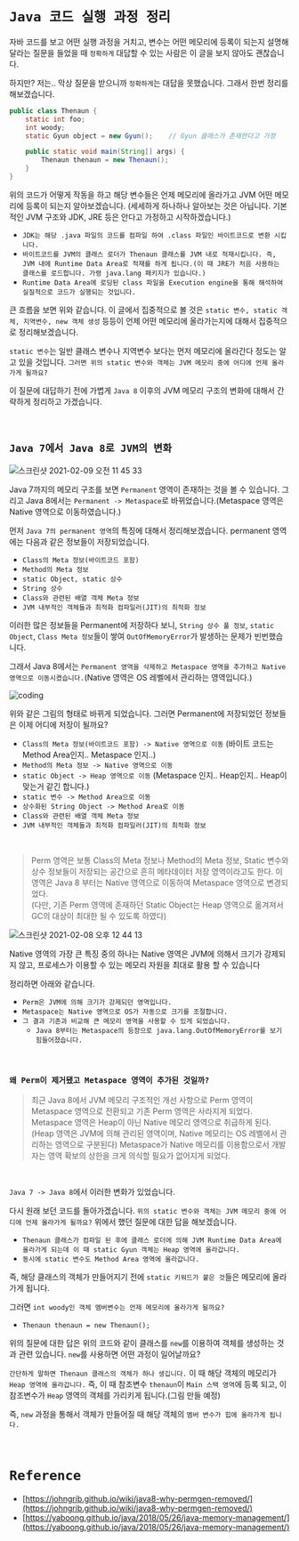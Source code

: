 # `Java 코드 실행 과정 정리`

자바 코드를 보고 어떤 실행 과정을 거치고, 변수는 어떤 메모리에 등록이 되는지 설명해달라는 질문을 들었을 때 `정확하게` 대답할 수 있는 사람은 이 글을 보지 않아도 괜찮습니다. 

하지만? 저는.. 막상 질문을 받으니까 `정확하게`는 대답을 못했습니다. 그래서 한번 정리를 해보겠습니다. 

```java
public class Thenaun {
    static int foo;
    int woody;
    static Gyun object = new Gyun();    // Gyun 클래스가 존재한다고 가정

    public static void main(String[] args) {
        Thenaun thenaun = new Thenaun();
    }
}
```

위의 코드가 어떻게 작동을 하고 해당 변수들은 언제 메모리에 올라가고 JVM 어떤 메모리에 등록이 되는지 알아보겠습니다. (세세하게 하나하나 알아보는 것은 아닙니다. 기본적인 JVM 구조와 JDK, JRE 등은 안다고 가정하고 시작하겠습니다.)

- `JDK는 해당 .java 파일의 코드를 컴파일 하여 .class 파일인 바이트코드로 변환 시킵니다.`
- `바이트코드를 JVM의 클래스 로더가 Thenaun 클래스를 JVM 내로 적재시킵니다. 즉, JVM 내에 Runtime Data Area로 적재를 하게 됩니다.(이 때 JRE가 처음 사용하는 클래스를 로드합니다. 가령 java.lang 패키지가 있습니다.)`
- `Runtime Data Area에 로딩된 class 파일을 Execution engine을 통해 해석하여 실질적으로 코드가 실행되는 것입니다.`

큰 흐름을 보면 위와 같습니다. 이 글에서 집중적으로 볼 것은 `static 변수, static 객체, 지역변수, new 객체 생성` 등등이 언제 어떤 메모리에 올라가는지에 대해서 집중적으로 정리해보겠습니다.

`static 변수`는 일반 클래스 변수나 지역변수 보다는 먼저 메모리에 올라간다 정도는 알고 있을 것입니다. `그러면 위의 static 변수와 객체는 JVM 메모리 중에 어디에 언제 올라가게 될까요?`

이 질문에 대답하기 전에 가볍게 `Java 8` 이후의 JVM 메모리 구조의 변화에 대해서 간략하게 정리하고 가겠습니다. 

<br>

## `Java 7에서 Java 8로 JVM의 변화`

![스크린샷 2021-02-09 오전 11 45 33](https://user-images.githubusercontent.com/45676906/107308638-52cd7000-6acc-11eb-9c19-e4f33a916e8f.png)

Java 7까지의 메모리 구조를 보면 `Permanent` 영역이 존재하는 것을 볼 수 있습니다. 그리고 Java 8에서는 `Permanent -> Metaspace`로 바뀌었습니다.(Metaspace 영역은 Native 영역으로 이동하였습니다.)

먼저 `Java 7의 permanent 영역`의 특징에 대해서 정리해보겠습니다. permanent 영역에는 다음과 같은 정보들이 저장되었습니다.

- `Class의 Meta 정보(바이트코드 포함)`
- `Method의 Meta 정보`
- `static Object, static 상수`
- `String 상수`
- `Class와 관련된 배열 객체 Meta 정보`
- `JVM 내부적인 객체들과 최적화 컴파일러(JIT)의 최적화 정보`

이러한 많은 정보들을 Permanent에 저장하다 보니, `String 상수 풀 정보`, `static Object`, `Class Meta 정보`들이 쌓여 `OutOfMemoryError`가 발생하는 문제가 빈번했습니다. 

그래서 Java 8에서는 `Permanent 영역을 삭제하고 Metaspace 영역을 추가하고 Native 영역으로 이동시켰습니다.`(Native 영역은 OS 레벨에서 관리하는 영역입니다.)

![coding](https://img1.daumcdn.net/thumb/R1280x0/?scode=mtistory2&fname=https%3A%2F%2Fblog.kakaocdn.net%2Fdn%2Febv9pZ%2Fbtqw6oJ0fvp%2FFq1JlAb8YlF2C5qg0rrirk%2Fimg.png)

위와 같은 그림의 형태로 바뀌게 되었습니다. 그러면 Permanent에 저장되었던 정보들은 이제 어디에 저장이 될까요?

- `Class의 Meta 정보(바이트코드 포함) -> Native 영역으로 이동` (바이트 코드는 Method Area인지.. Metaspace 인지..)
- `Method의 Meta 정보 -> Native 영역으로 이동`
- `static Object -> Heap 영역으로 이동`  (Metaspace 인지.. Heap인지.. Heap이 맞는거 같긴 합니다.)  
- `static 변수 -> Method Area으로 이동` 
- `상수화된 String Object -> Method Area로 이동`
- `Class와 관련된 배열 객체 Meta 정보`
- `JVM 내부적인 객체들과 최적화 컴파일러(JIT)의 최적화 정보`

<br>

> Perm 영역은 보통 Class의 Meta 정보나 Method의 Meta 정보, Static 변수와 상수 정보들이 저장되는 공간으로 흔히 메타데이터 저장 영역이라고도 한다. 이 영역은 Java 8 부터는 Native 영역으로 이동하여 Metaspace 영역으로 변경되었다. <br>
> (다만, 기존 Perm 영역에 존재하던 Static Object는 Heap 영역으로 옮겨져서 GC의 대상이 최대한 될 수 있도록 하였다)

![스크린샷 2021-02-08 오후 12 44 13](https://user-images.githubusercontent.com/45676906/107173545-5b11a680-6a0b-11eb-8740-3b57c9b4672e.png)

Native 영역의 가장 큰 특징 중의 하나는 Native 영역은 JVM에 의해서 크기가 강제되지 않고, 프로세스가 이용할 수 있는 메모리 자원을 최대로 활용 할 수 있습니다 

정리하면 아래와 같습니다. 

- `Perm은 JVM에 의해 크기가 강제되던 영역입니다.`
- `Metaspace는 Native 영역으로 OS가 자동으로 크기를 조절합니다.`
- `그 결과 기존과 비교해 큰 메모리 영역을 사용할 수 있게 되었습니다.`
    - `Java 8부터는 Metaspace의 등장으로 java.lang.OutOfMemoryError를 보기 힘들어졌습니다.`

<br>

### `왜 Perm이 제거됐고 Metaspace 영역이 추가된 것일까?`

> 최근 Java 8에서 JVM 메모리 구조적인 개선 사항으로 Perm 영역이 Metaspace 영역으로 전환되고 기존 Perm 영역은 사라지게 되었다. Metaspace 영역은 Heap이 아닌 Native 메모리 영역으로 취급하게 된다. (Heap 영역은 JVM에 의해 관리된 영역이며, Native 메모리는 OS 레벨에서 관리하는 영역으로 구분된다) Metaspace가 Native 메모리를 이용함으로서 개발자는 영역 확보의 상한을 크게 의식할 필요가 없어지게 되었다.

<br>

`Java 7 -> Java 8`에서 이러한 변화가 있었습니다. 

다시 원래 보던 코드를 돌아가겠습니다. `위의 static 변수와 객체는 JVM 메모리 중에 어디에 언제 올라가게 될까요?` 위에서 했던 질문에 대한 답을 해보겠습니다.

- `Thenaun 클래스가 컴파일 된 후에 클래스 로더에 의해 JVM Runtime Data Area에 올라가게 되는데 이 때 static Gyun 객체는 Heap 영역에 올라갑니다.`
- `동시에 static 변수도 Method Area 영역에 올라갑니다.`

즉, 해당 클래스의 객체가 만들어지기 전에 `static 키워드가 붙은 것`들은 메모리에 올라가게 됩니다. 

그러면 `int woody인 객체 멤버변수는 언제 메모리에 올라가게 될까요?`

- `Thenaun thenaun = new Thenaun();` 

위의 질문에 대한 답은 위의 코드와 같이 클래스를 `new`를 이용하여 객체를 생성하는 것과 관련 있습니다. `new`를 사용하면 어떤 과정이 일어날까요?

`간단하게 말하면 Thenaun 클래스의 객체가 하나 생깁니다.` 이 때 해당 객체의 메모리가 `Heap 영역에 올라갑니다.` 즉, 이 때 참조변수 `thenaun`이 `Main 스택 영역`에 등록 되고, 이 참조변수가 `Heap` 영역의 객체를 가리키게 됩니다.(그림 만들 예정)

즉, `new` 과정을 통해서 객체가 만들어질 때 해당 객체의 `멤버 변수가 힙에 올라가게 됩니다.` 


<br>

# `Reference`

- [https://johngrib.github.io/wiki/java8-why-permgen-removed/](https://johngrib.github.io/wiki/java8-why-permgen-removed/)
- [https://yaboong.github.io/java/2018/05/26/java-memory-management/](https://yaboong.github.io/java/2018/05/26/java-memory-management/)